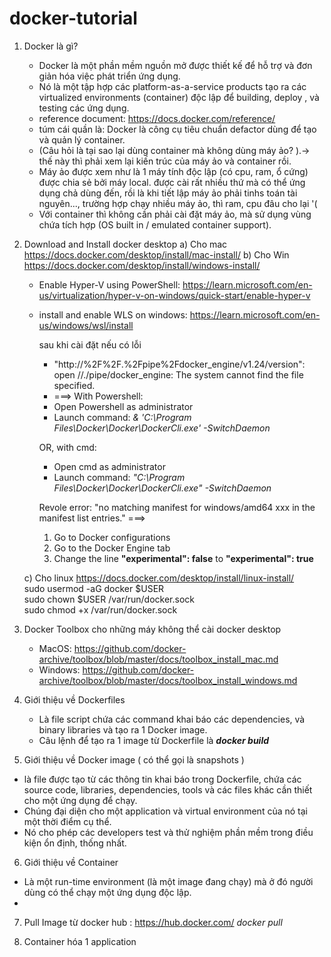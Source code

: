# docker-tutorial
1. Docker là gì?
 	- Docker là một phần mềm nguồn mở được thiết kế để hỗ trợ và đơn giản hóa việc phát triển ứng dụng. 
 	- Nó là một tập hợp các platform-as-a-service products tạo ra các virtualized environments (container) độc lập để building, deploy , và testing các ứng dụng.
 	- reference document:  https://docs.docker.com/reference/
 	- túm cái quần là: Docker là công cụ tiêu chuẩn defactor dùng để tạo và quản lý container.
 	- (Câu hỏi là tại sao lại dùng container mà không dùng máy ảo? ).-> thế này thì phải xem lại kiến trúc của máy ảo và container rồi.
 	- Máy ảo được xem như là 1 máy tính độc lập (có cpu, ram, ổ cứng) được chia sẻ bởi máy local. được cài rất nhiều thứ mà có thể ứng dụng chả dùng đến, rồi là khi tiết lập máy ảo phải tinhs toán tài nguyên..., trường hợp chạy nhiều máy ảo, thì ram, cpu đâu cho lại '(
 	- Với container thì không cần phải cài đặt máy ảo, mà sử dụng vùng chứa tích hợp (OS built in / emulated container support). 
2. Download and Install docker desktop
	a) Cho mac
      https://docs.docker.com/desktop/install/mac-install/
	b) Cho Win 
	    https://docs.docker.com/desktop/install/windows-install/
	 - Enable Hyper-V using PowerShell: https://learn.microsoft.com/en-us/virtualization/hyper-v-on-windows/quick-start/enable-hyper-v
	 - install and enable WLS on windows: https://learn.microsoft.com/en-us/windows/wsl/install

		sau khi cài đặt nếu có lỗi 
		 + "http://%2F%2F.%2Fpipe%2Fdocker_engine/v1.24/version": open //./pipe/docker_engine: The system cannot find the file specified. 
		
		 - ===> With Powershell:
		 -  Open Powershell as administrator 
		 -  Launch command: _& 'C:\Program Files\Docker\Docker\DockerCli.exe' -SwitchDaemon_
		
		OR, with cmd: 
		- Open cmd as administrator  
		-  Launch command: _"C:\Program Files\Docker\Docker\DockerCli.exe" -SwitchDaemon_
		
		Revole error: "no matching manifest for windows/amd64 xxx in the manifest list entries."
		===>
		 1. Go to Docker configurations
		 2. Go to the Docker Engine tab
		 3. Change the line **"experimental": false** to **"experimental": true**

	c) Cho linux
		https://docs.docker.com/desktop/install/linux-install/  
		sudo usermod -aG docker $USER  
		sudo chown $USER /var/run/docker.sock  
		sudo chmod +x /var/run/docker.sock  

4. Docker Toolbox cho những máy không thể cài docker desktop
	- MacOS: https://github.com/docker-archive/toolbox/blob/master/docs/toolbox_install_mac.md
	- Windows: https://github.com/docker-archive/toolbox/blob/master/docs/toolbox_install_windows.md

5. Giới thiệu về Dockerfiles
	- Là file script chứa các command khai báo các dependencies, và binary libraries và tạo ra 1 Docker image. 
	- Câu lệnh để tạo ra 1 image từ Dockerfile là 
	**_docker build_**

6. Giới thiệu về Docker image ( có thể gọi là snapshots )
- là file được tạo từ các thông tin khai báo trong Dockerfile,
chứa các source code, libraries, dependencies, tools và các files khác cần thiết cho một ứng dụng để chạy.
- Chúng đại diện cho một application và virtual environment của nó tại một thời điểm cụ thể. 
- Nó cho phép các developers test và thử nghiệm phần mềm trong điều kiện ổn định, thống nhất.

6. Giới thiệu về Container
- Là một run-time environment (là một image đang chạy) mà ở đó người dùng có thể chạy một ứng dụng độc lập.
- 

7. Pull Image từ docker hub : https://hub.docker.com/
_docker pull <image name from docker hub>_
  
7. Container hóa 1 application
  
  
